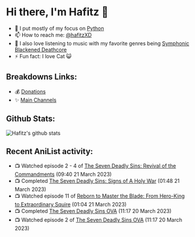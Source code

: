 # Hi there, I'm Hafitz 👋
- 🐍 I put mostly of my focus on [Python](https://python.org)
- 📫 How to reach me: [@hafitzXD](https://t.me/hafitzXD)
- 🎵 I also love listening to music with my favorite genres being [Symphonic Blackened Deathcore](https://youtu.be/qyYmS_iBcy4)
- ⚡ Fun fact: I love Cat 😺

## Breakdowns Links:
- 💰 [Donations](https://t.me/TheBreakdowns/2)
- ✨ [Main Channels](https://t.me/TheBreakdowns)

## Github Stats:
![Hafitz's github stats](https://github-readme-stats.vercel.app/api?username=breakdowns&show_icons=true&count_private=true&bg_color=00000000&text_color=777)

## Recent AniList activity:
<!-- ANILIST_ACTIVITY:start -->

-   📺 Watched episode 2 - 4 of [The Seven Deadly Sins: Revival of the Commandments](https://anilist.co/anime/99539) (09:40 21 March 2023)
-   📺 Completed [The Seven Deadly Sins: Signs of A Holy War](https://anilist.co/anime/21385) (01:48 21 March 2023)
-   📺 Watched episode 11 of [Reborn to Master the Blade: From Hero-King to Extraordinary Squire](https://anilist.co/anime/142193) (01:04 21 March 2023)
-   📺 Completed [The Seven Deadly Sins OVA](https://anilist.co/anime/21104) (11:17 20 March 2023)
-   📺 Watched episode 2 of [The Seven Deadly Sins OVA](https://anilist.co/anime/21104) (11:17 20 March 2023)

<!-- ANILIST_ACTIVITY:end -->
